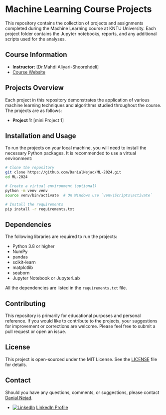 # Machine Learning Course Projects

This repository contains the collection of projects and assignments completed during the Machine Learning course at KNTU University. Each project folder contains the Jupyter notebooks, reports, and any additional scripts used for the analyses.

## Course Information

- **Instructor:** [Dr.Mahdi Aliyari-Shoorehdeli]
- [Course Website](https://apac.ee.kntu.ac.ir/academic/courses/)

## Projects Overview

Each project in this repository demonstrates the application of various machine learning techniques and algorithms studied throughout the course. The projects are as follows:

- **Project 1:** [mini Project 1]


## Installation and Usage

To run the projects on your local machine, you will need to install the necessary Python packages. It is recommended to use a virtual environment:

```bash
# Clone the repository
git clone https://github.com/DanialNejad/ML-2024.git
cd ML-2024

# Create a virtual environment (optional)
python -m venv venv
source venv/bin/activate  # On Windows use `venv\Scripts\activate`

# Install the requirements
pip install -r requirements.txt
```
## Dependencies

The following libraries are required to run the projects:

- Python 3.8 or higher
- NumPy
- pandas
- scikit-learn
- matplotlib
- seaborn
- Jupyter Notebook or JupyterLab

All the dependencies are listed in the `requirements.txt` file.

## Contributing

This repository is primarily for educational purposes and personal reference. If you would like to contribute to the projects, your suggestions for improvement or corrections are welcome. Please feel free to submit a pull request or open an issue.

## License

This project is open-sourced under the MIT License. See the [LICENSE](LICENSE) file for details.

## Contact

Should you have any questions, comments, or suggestions, please contact [Danial Nejad](danialabdollahinejad@gmail.com).
- [![LinkedIn][1.1]][1] [LinkedIn Profile](https://www.linkedin.com/in/danial-abdollahi-nejad-883614156)


<!-- Icons -->

[1.1]: https://i.stack.imgur.com/gVE0j.png (linkedin icon without padding)


<!-- Links to your social media accounts -->

[1]: https://www.linkedin.com/in/danial-abdollahi-nejad-883614156
